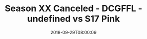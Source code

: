 ---
title: Season XX Canceled - DCGFFL - undefined vs S17 Pink
teams-score:
- team: ''
  score:
- team: _teams/s17-pink.md
  score: 25
mvp: N. Eckert (P. Blue); T. Tullius (Pink)
game-ball: M. Graf (P. Blue); S. Shaginaw (Pink)
sportsperson: T. Britford (P. Blue); G. Lilienfield (Pink)
season: 17
week: 2
date: '2018-09-29T08:00:09'
pageid: season-17-week-2-september-28-30-2018-6700-vs-6699
---